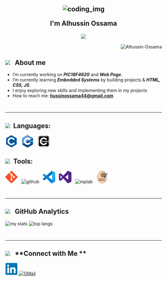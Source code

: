 

<h2 align="center"> 
  <img alt="coding_img" width="500" src="https://media.giphy.com/media/RbDKaczqWovIugyJmW/giphy.gif">

I'm Alhussin Ossama    
</h2>

<p align='center'>
  <img src= 'https://capsule-render.vercel.app/api?type=rect&color=gradient&height=2.5'/>
</p>



<p align="right"> <img src="https://komarev.com/ghpvc/?username=Alhussin-Ossama&label=Profile%20views&color=0e75b6&style=flat" alt="Alhussin-Ossama" /> </p>



## <img src="https://media2.giphy.com/media/z9vxfIMzxbTaGwBkc5/giphy_s.gif?cid=ecf05e47cjnt33447pqnhksb17ve7x5zi6bsr2dagkvtdyvh&rid=giphy_s.gif&ct=s" width="40"> &nbsp; **About me**

-  I’m currently working on <b><i>PIC18F4620</i></b> and <b><i>Web Page</i></b>.
-  I’m currently learning  <b><i>Embedded Systems</i></b> by building projects & <b><i>HTML, CSS, JS</i></b>.
-  I enjoy exploring new skills and implementing them in my projects
-  How to reach me: **hussinossama44@gmail.com**


<br/>
<hr/>

## <img src="https://media.giphy.com/media/j2pOGeGYKe2xCCKwfi/giphy.gif" width="40">  &nbsp;**Languages:**
<p align="left">
<img src="https://raw.githubusercontent.com/devicons/devicon/55609aa5bd817ff167afce0d965585c92040787a/icons/c/c-plain.svg" alt="c" width="40" height="40"/> </a>	&nbsp;
<img src="https://raw.githubusercontent.com/devicons/devicon/master/icons/cplusplus/cplusplus-original.svg" alt="cplusplus" width="40" height="40"/> 	&nbsp;
<img src="https://raw.githubusercontent.com/devicons/devicon/55609aa5bd817ff167afce0d965585c92040787a/icons/embeddedc/embeddedc-original-wordmark.svg" alt="embeddedc" width="40" height="40"/> </a>	&nbsp;


</p>


          


## <img src="https://media4.giphy.com/media/uhQuegHFqkVYuFMXMQ/giphy.gif?cid=ecf05e473w3yyq5ltckpc4c6vr4jf9avvh9uao2eswa4v9rk&rid=giphy.gif&ct=s" width="40">  &nbsp;**Tools:**
<p align="left">
<img src="https://raw.githubusercontent.com/devicons/devicon/55609aa5bd817ff167afce0d965585c92040787a/icons/git/git-plain.svg" alt="git" width="40" height="40" />  	&nbsp;
<img src="https://cdn.jim-nielsen.com/macos/512/github-desktop-2021-05-20.png" alt="github" width="40" height="40" />  	&nbsp;
<img src="https://raw.githubusercontent.com/devicons/devicon/55609aa5bd817ff167afce0d965585c92040787a/icons/vscode/vscode-original.svg" alt="vscode" width="40" height="40"/> </a>	&nbsp;
<img src="https://raw.githubusercontent.com/devicons/devicon/55609aa5bd817ff167afce0d965585c92040787a/icons/visualstudio/visualstudio-plain.svg" alt="visualstudio" width="40" height="40"/> </a>	&nbsp;
<img src="https://onlinedocs.microchip.com/pr/GUID-240F27AA-C615-4705-B68C-6E434B126B47-en-US-1/GUID-6B24C861-D4B8-4403-8CF2-035FD3FB8B42-low.png" alt="mplab" width="40" height="40"/> </a>	&nbsp;
<img src="https://raw.githubusercontent.com/devicons/devicon/55609aa5bd817ff167afce0d965585c92040787a/icons/gcc/gcc-original.svg" alt="gcc" width="40" height="40"/> </a>	&nbsp;
</p>


<br/>
<hr/>


## <img src="https://media0.giphy.com/media/YZuPLv7YPBzBRXuWnf/giphy.gif?cid=ecf05e47b1vr1pwvpcs8wfyoilhcn8g0nj1jyqo13mhb5dcg&rid=giphy.gif&ct=s" width="40"> &nbsp; **GitHub Analytics**
<p align="left">
<img alt="my stats"  width="40%" src="https://github-readme-stats.vercel.app/api?username=Alhussin-Ossama&theme=radical"/>
<img alt="top langs" width="45%" src="https://github-readme-stats.vercel.app/api/top-langs/?username=Alhussin-Ossama&layout=compact&theme=radical"/ >
<!---<img alt="my stats" align="left" width="47%" src="https://github-readme-stats.vercel.app/api?username=maksymrudnyi"/>
<img alt="top langs" align="left" width="47%" src="https://github-readme-stats.vercel.app/api/top-langs/?username=maksymrudnyi&layout=compact"/ >-->
</p>

<br/>
<hr/>


## <img src="https://media2.giphy.com/media/numE3A55vbpBuDCxnA/giphy.gif?cid=ecf05e47rze9471w0iriay9ubhrvdmam2cbwpobzooqnsopa&rid=giphy.gif&ct=s" width="40"> &nbsp; **Connect with Me ** ️

<p align="left">
<a href="https://www.linkedin.com/in/alhussin-ossama-23a659244/" target="_blank">
<img src="https://raw.githubusercontent.com/devicons/devicon/55609aa5bd817ff167afce0d965585c92040787a/icons/linkedin/linkedin-original.svg" alt="Linkedin" width="40" height="40"/>
</a>  


<a href="mailto:hussinossama44@gmail.com" target="_blank">
<img src="https://image.winudf.com/v2/image1/Y29tLmdvb2dsZS5hbmRyb2lkLmdtX2ljb25fMTYwNDAxOTkzOF8wOTI/icon.png?w=&fakeurl=1" alt="GMail" width="40" height="40"/>
</a>
</p>

<br/>

<br/>

